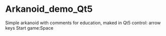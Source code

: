# Arkanoid_demo_Qt5
Simple arkanoid with comments for education, maked in Qt5
control: arrow keys
Start game:Space
